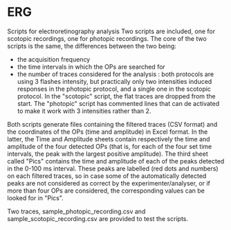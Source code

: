 # ERG
Scripts for electroretinography analysis
Two scripts are included, one for scotopic recordings, one for photopic recordings.
The core of the two scripts is the same, the differences between the two being:
- the acquisition frequency
- the time intervals in which the OPs are searched for
- the number of traces considered for the analysis : both protocols are using 3 flashes intensity, but practically only two intensities induced responses in the photopic protocol, and a single one in the scotopic protocol. In the "scotopic" script, the flat traces are dropped from the start. The "photopic" script has commented lines that can de activated to make it work with 3 intensities rather than 2.

Both scripts generate files containing the filtered traces (CSV format) and the coordinates of the OPs (time and amplitude) in Excel format. In the latter, the Time and Amplitude sheets contain respectively the time and amplitude of the four detected OPs (that is, for each of the four set time intervals, the peak with the largest positive amplitude). The third sheet called "Pics" contains the time and amplitude of each of the peaks detected in the 0-100 ms interval.
These peaks are labelled (red dots and numbers) on each filtered traces, so in case some of the automatically detected peaks are not considered as correct by the experimenter/analyser, or if more than four OPs are considered, the corresponding values can be looked for in "Pics". 

Two traces,  sample_photopic_recording.csv and sample_scotopic_recording.csv are provided to test the scripts.
